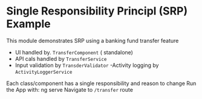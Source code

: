# Single Responsibility Principl (SRP) Example

This module demonstrates SRP using a banking fund transfer feature

- UI handled by. `TransferComponent` ( standalone)
- API cals handled by `TransferService`
- Input validation by `TransderValidator`
-Activity logging by `ActivityLoggerService`

Each class/component has a single responsibility and reason to change
Run the App with:
ng serve 
Navigate to `/transfer` route 